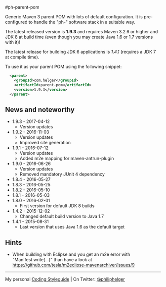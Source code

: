 #ph-parent-pom

Generic Maven 3 parent POM with lots of default configuration.
It is pre-configured to handle the "ph-" software stack in a suitable way.

The latest released version is **1.9.3** and requires Maven 3.2.6 or higher and JDK 8 at build time (even though you may create Java 1.6 or 1.7 versions with it)!

The latest release for building JDK 6 applications is *1.4.1* (requires a JDK 7 at compile time).

To use it as your parent POM using the following snippet:
```xml
  <parent>
    <groupId>com.helger</groupId>
    <artifactId>parent-pom</artifactId>
    <version>1.9.3</version>
  </parent>
```

## News and noteworthy

  * 1.9.3 - 2017-04-12
    * Version updates
  * 1.9.2 - 2016-11-03
    * Version updates
    * Improved site generation
  * 1.9.1 - 2016-07-12
    * Version updates
    * Added m2e mapping for maven-antrun-plugin
  * 1.9.0 - 2016-06-26
    * Version updates
    * Removed mandatory JUnit 4 dependency
 * 1.8.4 - 2016-05-27
 * 1.8.3 - 2016-05-25
 * 1.8.2 - 2016-05-10
 * 1.8.1 - 2016-05-03
 * 1.8.0 - 2016-02-01
   * First version for default JDK 8 builds
 * 1.4.2 - 2015-12-02
   * Changed default build version to Java 1.7
 * 1.4.1 - 2015-08-31
   * Last version that uses Java 1.6 as the default target  
    
  
## Hints

  * When building with Eclipse and you get an m2e error with "Manifest.write(...)" than have a look at https://github.com/tesla/m2eclipse-mavenarchiver/issues/9

---

My personal [Coding Styleguide](https://github.com/phax/meta/blob/master/CodeingStyleguide.md) |
On Twitter: <a href="https://twitter.com/philiphelger">@philiphelger</a>

